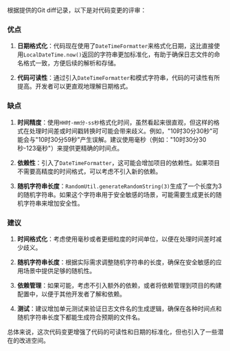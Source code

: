 根据提供的Git diff记录，以下是对代码变更的评审：

### 优点

1. **日期格式化**：代码现在使用了`DateTimeFormatter`来格式化日期，这比直接使用`LocalDateTime.now()`返回的字符串更加标准化，有助于确保日志文件的命名格式一致，方便后续的解析和存储。

2. **代码可读性**：通过引入`DateTimeFormatter`和模式字符串，代码的可读性有所提高。开发者可以更直观地理解日期格式。

### 缺点

1. **时间精度**：使用`HH时-mm分-ss秒`格式化时间，虽然看起来很直观，但这样的格式在处理时间差或时间戳转换时可能会带来歧义。例如，"10时30分30秒"可能会与"10时30分59秒"产生误解。建议使用毫秒（例如："10时30分30秒-123毫秒"）来提供更精确的时间点。

2. **依赖性**：引入了`DateTimeFormatter`，这可能会增加项目的依赖性。如果项目不需要高精度的时间格式，可以考虑不引入新的依赖。

3. **随机字符串长度**：`RandomUtil.generateRandomString(3)`生成了一个长度为3的随机字符串。如果这个字符串用于安全敏感的场景，可能需要生成更长的随机字符串来增加安全性。

### 建议

1. **时间格式化**：考虑使用毫秒或者更细粒度的时间单位，以便在处理时间差时减少歧义。

2. **随机字符串长度**：根据实际需求调整随机字符串的长度，确保在安全敏感的应用场景中提供足够的随机性。

3. **依赖管理**：如果可能，考虑不引入额外的依赖，或者将依赖管理到项目的构建配置中，以便于其他开发者了解和依赖。

4. **测试**：建议增加单元测试来验证日志文件名的生成逻辑，确保在各种时间点和随机字符串长度下都能生成符合预期的文件名。

总体来说，这次代码变更增强了代码的可读性和日期的标准化，但也引入了一些潜在的改进空间。